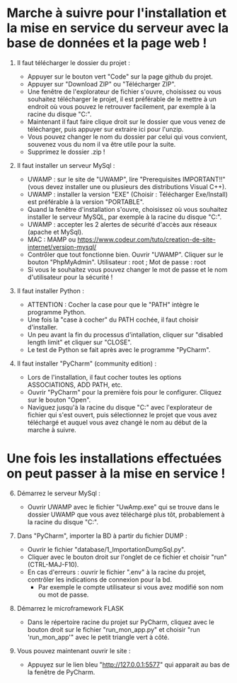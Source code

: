 # Marche à suivre pour l'installation et la mise en service du serveur avec la base de données et la page web !
1. Il faut télécharger le dossier du projet :
   * Appuyer sur le bouton vert "Code" sur la page github du projet.
   * Appuyer sur "Download ZIP" ou "Télécharger ZIP".
   * Une fenêtre de l'explorateur de fichier s'ouvre, choisissez ou vous souhaitez télécharger le projet, il est préférable de le mettre à un endroit où vous pouvez le retrouver facilement, par exemple à la racine du disque "C:".
   * Maintenant il faut faire clique droit sur le dossier que vous venez de télécharger, puis appuyer sur extraire ici pour l'unzip.
   * Vous pouvez changer le nom du dossier par celui qui vous convient, souvenez vous du nom il va être utile pour la suite.
   * Supprimez le dossier .zip !
   
3. Il faut installer un serveur MySql :
   * UWAMP : sur le site de "UWAMP", lire "Prerequisites IMPORTANT!!" (vous devez installer une ou plusieurs des distributions Visual C++).
   * UWAMP : installer la version "EXE" (Choisir : Télécharger Exe/Install) est préférable à la version "PORTABLE".
   * Quand la fenêtre d'installation s'ouvre, choisissez où vous souhaitez installer le serveur MySQL, par exemple à la racine du disque "C:".
   * UWAMP : accepter les 2 alertes de sécurité d'accès aux réseaux (apache et MySql).
   * MAC : MAMP ou https://www.codeur.com/tuto/creation-de-site-internet/version-mysql/
   * Contrôler que tout fonctionne bien. Ouvrir "UWAMP". Cliquer sur le bouton "PhpMyAdmin". Utilisateur : root ; Mot de passe : root
   * Si vous le souhaitez vous pouvez changer le mot de passe et le nom d'utilisateur pour la sécurité !

4. Il faut installer Python :
   * ATTENTION : Cocher la case pour que le "PATH" intègre le programme Python.
   * Une fois la "case à cocher" du PATH cochée, il faut choisir d'installer.
   * Un peu avant la fin du processus d'intallation, cliquer sur "disabled length limit" et cliquer sur "CLOSE".
   * Le test de Python se fait après avec le programme "PyCharm".

5. Il faut installer "PyCharm" (community edition) :
   * Lors de l'installation, il faut cocher toutes les options ASSOCIATIONS, ADD PATH, etc.
   * Ouvrir "PyCharm" pour la première fois pour le configurer. Cliquez sur le bouton "Open".
   * Naviguez jusqu'à la racine du disque "C:" avec l'explorateur de fichier qui s'est ouvert, puis sélectionnez le projet que vous avez téléchargé et auquel vous avez changé le nom au début de la marche à suivre.

# Une fois les installations effectuées on peut passer à la mise en service !
6. Démarrez le serveur MySql :
   * Ouvrir UWAMP avec le fichier "UwAmp.exe" qui se trouve dans le dossier UWAMP que vous avez téléchargé plus tôt, probablement à la racine du disque "C:".

7. Dans "PyCharm", importer la BD à partir du fichier DUMP :
    * Ouvrir le fichier "database/1_ImportationDumpSql.py".
    * Cliquer avec le bouton droit sur l'onglet de ce fichier et choisir "run" (CTRL-MAJ-F10).
    * En cas d'erreurs : ouvrir le fichier ".env" à la racine du projet, contrôler les indications de connexion pour la bd.
      * Par exemple le compte utilisateur si vous avez modifié son nom ou mot de passe.  
      
8. Démarrez le microframework FLASK
    * Dans le répertoire racine du projet sur PyCharm, cliquez avec le bouton droit sur le fichier "run_mon_app.py" et choisir "run 'run_mon_app'" avec le petit triangle vert à côté.

9. Vous pouvez maintenant ouvrir le site :
   * Appuyez sur le lien bleu "http://127.0.0.1:5577" qui apparait au bas de la fenêtre de PyCharm.

